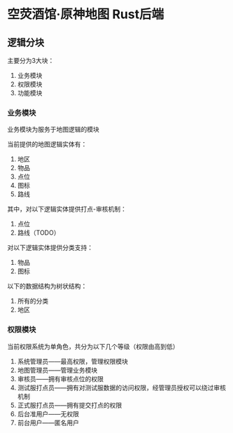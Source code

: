 # 空荧酒馆·原神地图 Rust后端
## 逻辑分块
主要分为3大块：
1. 业务模块
2. 权限模块
3. 功能模块

### 业务模块

业务模块为服务于地图逻辑的模块

当前提供的地图逻辑实体有：
1. 地区
2. 物品
3. 点位
4. 图标
5. 路线

其中，对以下逻辑实体提供打点-审核机制：
1. 点位
2. 路线（TODO）

对以下逻辑实体提供分类支持：
1. 物品
2. 图标

以下的数据结构为树状结构：
1. 所有的分类
2. 地区

### 权限模块

当前权限系统为单角色，共分为以下几个等级（权限由高到低）

1. 系统管理员——最高权限，管理权限模块
2. 地图管理员——管理业务模块
3. 审核员——拥有审核点位的权限
4. 测试服打点员——拥有对测试服数据的访问权限，经管理员授权可以绕过审核机制
5. 正式服打点员——拥有提交打点的权限
6. 后台准用户——无权限
7. 前台用户——匿名用户


